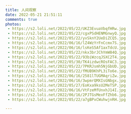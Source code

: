 ```yaml
---
title: 人间观察
date: 2022-05-21 21:51:11
comments: true
photos:
 - https://s2.loli.net/2022/05/22/UKZ3EvuaVbqfHRw.jpg
 - https://s2.loli.net/2022/05/22/cgxPSdHENMGnwyQ.jpg
 - https://s2.loli.net/2022/05/22/yvSknY2UeDiZCQ5.jpg
 - https://s2.loli.net/2022/06/16/lZ4WzYrFnCcmx7S.jpg
 - https://s2.loli.net/2022/06/16/lsKeS5Af1axTdcU.jpg
 - https://s2.loli.net/2022/05/22/nkx3brJChYmW84Q.jpg
 - https://s2.loli.net/2022/05/22/93biWzcqJSXC2T4.jpg
 - https://s2.loli.net/2022/05/30/TK4izdwcROsFAC3.jpg
 - https://s2.loli.net/2022/05/22/7PKRJsmh5NjGbUD.jpg
 - https://s2.loli.net/2022/05/22/fMUB9KhPL3iTo6e.jpg
 - https://s2.loli.net/2022/06/16/2581lTUGMAqriZw.jpg
 - https://s2.loli.net/2022/06/16/3wpmrQMXIsGNbgx.jpg
 - https://s2.loli.net/2022/05/27/EoKxa9ksU2MeTSP.jpg
 - https://s2.loli.net/2022/06/16/VtFzeMfUnxhJ14I.jpg
 - https://s2.loli.net/2022/06/16/2PJTGsMexFfZhb6.jpg
 - https://s2.loli.net/2022/05/22/a7gBPxCWuhwjnRH.jpg

---
```


